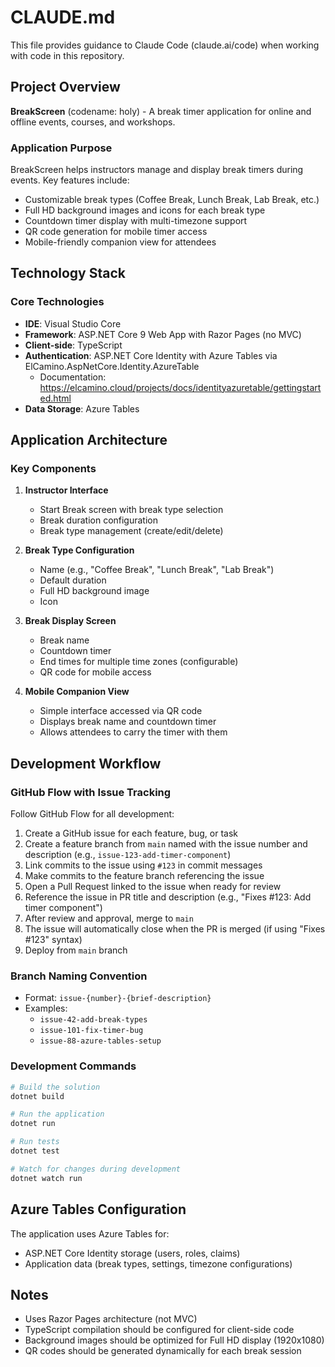 # CLAUDE.md

This file provides guidance to Claude Code (claude.ai/code) when working with code in this repository.

## Project Overview

**BreakScreen** (codename: holy) - A break timer application for online and offline events, courses, and workshops.

### Application Purpose
BreakScreen helps instructors manage and display break timers during events. Key features include:
- Customizable break types (Coffee Break, Lunch Break, Lab Break, etc.)
- Full HD background images and icons for each break type
- Countdown timer display with multi-timezone support
- QR code generation for mobile timer access
- Mobile-friendly companion view for attendees

## Technology Stack

### Core Technologies
- **IDE**: Visual Studio Core
- **Framework**: ASP.NET Core 9 Web App with Razor Pages (no MVC)
- **Client-side**: TypeScript
- **Authentication**: ASP.NET Core Identity with Azure Tables via ElCamino.AspNetCore.Identity.AzureTable
  - Documentation: https://elcamino.cloud/projects/docs/identityazuretable/gettingstarted.html
- **Data Storage**: Azure Tables

## Application Architecture

### Key Components

1. **Instructor Interface**
   - Start Break screen with break type selection
   - Break duration configuration
   - Break type management (create/edit/delete)

2. **Break Type Configuration**
   - Name (e.g., "Coffee Break", "Lunch Break", "Lab Break")
   - Default duration
   - Full HD background image
   - Icon

3. **Break Display Screen**
   - Break name
   - Countdown timer
   - End times for multiple time zones (configurable)
   - QR code for mobile access

4. **Mobile Companion View**
   - Simple interface accessed via QR code
   - Displays break name and countdown timer
   - Allows attendees to carry the timer with them

## Development Workflow

### GitHub Flow with Issue Tracking
Follow GitHub Flow for all development:
1. Create a GitHub issue for each feature, bug, or task
2. Create a feature branch from `main` named with the issue number and description (e.g., `issue-123-add-timer-component`)
3. Link commits to the issue using `#123` in commit messages
4. Make commits to the feature branch referencing the issue
5. Open a Pull Request linked to the issue when ready for review
6. Reference the issue in PR title and description (e.g., "Fixes #123: Add timer component")
7. After review and approval, merge to `main`
8. The issue will automatically close when the PR is merged (if using "Fixes #123" syntax)
9. Deploy from `main` branch

### Branch Naming Convention
- Format: `issue-{number}-{brief-description}`
- Examples:
  - `issue-42-add-break-types`
  - `issue-101-fix-timer-bug`
  - `issue-88-azure-tables-setup`

### Development Commands

```bash
# Build the solution
dotnet build

# Run the application
dotnet run

# Run tests
dotnet test

# Watch for changes during development
dotnet watch run
```

## Azure Tables Configuration

The application uses Azure Tables for:
- ASP.NET Core Identity storage (users, roles, claims)
- Application data (break types, settings, timezone configurations)

## Notes

- Uses Razor Pages architecture (not MVC)
- TypeScript compilation should be configured for client-side code
- Background images should be optimized for Full HD display (1920x1080)
- QR codes should be generated dynamically for each break session